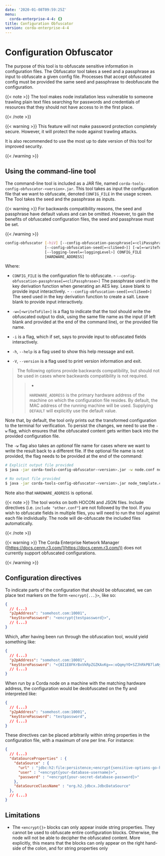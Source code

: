 ```yaml
---
date: '2020-01-08T09:59:25Z'
menu:
  corda-enterprise-4-4: {}
title: Configuration Obfuscator
version: corda-enterprise-4-4
---
```



# Configuration Obfuscator

The purpose of this tool is to obfuscate sensitive information in configuration files. The Obfuscator tool takes
            a seed and a passphrase as input to obfuscate a given config file. Processes that accept obfuscated config
            must be provided the same seed and passphrase to deobfuscate the configuration.


{{< note >}}
The tool makes node installation less vulnerable to someone trawling plain text files searching for passwords and
                credentials of resources that they should not have access to in the first place.

{{< /note >}}

{{< warning >}}
This feature will not make password protection completely secure. However, it will protect the node
                against trawling attacks.

It is also recommended to use the most up to date version of this tool for improved security.

{{< /warning >}}


## Using the command-line tool

The command-line tool is included as a JAR file, named `corda-tools-config-obfuscator-<version>.jar`.
                This tool takes as input the configuration file that we want to obfuscate, denoted `CONFIG_FILE` in
                the usage screen. The Tool takes the seed and the passphrase as inputs.


{{< warning >}}
For backwards compatibility reasons, the seed and passphrase have default values and can be omitted.
                    However, to gain the benefits of obfuscated configuration files, the seed and passphrase must be set.

{{< /warning >}}

```bash
config-obfuscator [-hiV] [--config-obfuscation-passphrase[=<cliPassphrase>]]
                  [--config-obfuscation-seed[=<cliSeed>]] [-w[=<writeToFile>]]
                  [--logging-level=<loggingLevel>] CONFIG_FILE
                  [HARDWARE_ADDRESS]
```


Where:

* `CONFIG_FILE` is the configuration file to obfuscate.
                                    - `--config-obfuscation-passphrase[=<cliPassphrase>]` The passphrase used in the key derivation function when generating an AES key. Leave blank to provide input interactively.
                                    - `--config-obfuscation-seed[=<cliSeed>]` The seed used in the key derivation function to create a salt. Leave blank to provide input interactively.


* `-w=[<writeToFile>]` is a flag to indicate that the tool should write the obfuscated output to
                                    disk, using the same file name as the input (if left blank and provided at the end of the command line),
                                    or the provided file name.


* `-i` is a flag, which if set, says to provide input to obfuscated fields interactively.


* `-h`, `--help` is a flag used to show this help message and exit.


* `-V`, `--version` is a flag used to print version information and exit.


> 
> The following options provide backwards compatibility, but should not be used in cases where backwards compatibility is not required.
> 
> > 
> > 
> > * 
> > 
> > `HARDWARE_ADDRESS` is the primary hardware address of the machine on
> > which the configuration file resides. By default, the MAC address of the
> >                                                         running machine will be used. Supplying `DEFAULT` will explicitly
> >                                                         use the default value.
> > 
> > 
Note that, by default, the tool only prints out the transformed configuration to the terminal for
                verification. To persist the changes, we need to use the `-w` flag, which ensures that the obfuscated
                content gets written back into the provided configuration file.

The `-w` flag also takes an *optional* file name for cases where we want to write the result back to
                a different file. If the optional file name is not provided, the flag needs to be provided at the end
                of the command:

```bash
# Explicit output file provided
$ java -jar corda-tools-config-obfuscator-<version>.jar -w node.conf node_template.conf

# No output file provided
$ java -jar corda-tools-config-obfuscator-<version>.jar node_template.conf -w
```
Note also that `HARDWARE_ADDRESS` is optional.


{{< note >}}
The tool works on both HOCON and JSON files. Include directives (i.e. `include "other.conf"`) are not followed by the tool. If you wish to obfuscate fields in multiple files, you will need to run the tool against each file individually. The node will de-obfuscate the included files automatically.

{{< /note >}}

{{< warning >}}
The Corda Enterprise Network Manager ([https://docs.cenm.r3.com/](https://docs.cenm.r3.com/)) does not currently support obfuscated configurations.

{{< /warning >}}


## Configuration directives

To indicate parts of the configuration that should be obfuscated, we can place text markers on the form
                `<encrypt{...}>`, like so:

```json
{
  // (...)
  "p2pAddress": "somehost.com:10001",
  "keyStorePassword": "<encrypt{testpassword}>",
  // (...)
}
```
Which, after having been run through the obfuscation tool, would yield something like:

```json
{
  // (...)
  "p2pAddress": "somehost.com:10001",
  "keyStorePassword": "<{8I1E8FKrBxVkRpZGZKAxKg==:oQqmyYO+SZJhRkPB7laNyQ==}>",
  // (...)
}
```
When run by a Corda node on a machine with the matching hardware address, the configuration would be
                deobfuscated on the fly and interpreted like:

```json
{
  // (...)
  "p2pAddress": "somehost.com:10001",
  "keyStorePassword": "testpassword",
  // (...)
}
```
These directives can be placed arbitrarily within string properties in the configuration file, with a maximum of one per line.
                For instance:

```json
{
  // (...)
  "dataSourceProperties" : {
    "dataSource" : {
      "url" : "jdbc:h2:file:persistence;<encrypt{sensitive-options-go-here}>",
      "user" : "<encrypt{your-database-username}>",
      "password" : "<encrypt{your-secret-database-password}>"
    },
    "dataSourceClassName" : "org.h2.jdbcx.JdbcDataSource"
  },
  // (...)
}
```

## Limitations


* The `<encrypt{}>` blocks can only appear inside string properties. They cannot be used to obfuscate entire
                        configuration blocks. Otherwise, the node will not be able to decipher the obfuscated content. More explicitly,
                        this means that the blocks can only appear on the right hand-side of the colon, and for string properties only



